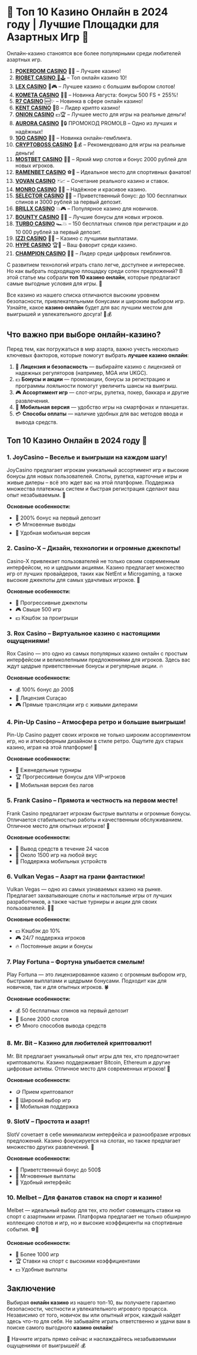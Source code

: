 # 🎰 Топ 10 Казино Онлайн в 2024 году | Лучшие Площадки для Азартных Игр 🎲
Онлайн-казино станоятся все более популярными среди любителей азартных игр. 
1. [**POKERDOM CASINO**](https://4pd-stat.com/click/65c385136bcc63141167f1e3/4450/13807/subaccount) 🎰🔥 – Лучшее казино!
1. [**RIOBET CASINO** 🌟🕹️](https://tracker.rioaffi.com/link?btag=1027246_346134) – Топ онлайн казино 10!
1. [**LEX CASINO**](https://lex-ircp01.com/c71ab4dfb) 🎯🎮 – Лучшее казино с большим выбором слотов!
1. [**KOMETA CASINO**](https://stars-flight.com/s2371995e) 🚀🎁 – Новинка Августа: бонусы 500 FS + 255%!
1. [**R7 CASINO**](https://aristocratic-hall.com/s9f210880) 🆕✨ – Новинка в сфере онлайн казино!
1. [**KENT CASINO**](https://passage-through-deserts.com/de0514c15) 💎₿ – Лидер крипто казино!
1. [**ONION CASINO**](https://obclk001-2d.top/click?offer_id=986&partner_id=10542&landing_id=1798&utm_medium=affiliate&sub_1=oncasino3) 💵🏆 – Лучшее место для игры на реальные деньги!
1. [**AURORA CASINO**](https://10trafic-stat2.com/click/668546566bcc6313411604c7/6766/15114/subaccount?promocode=PROMOLB) 🌌🔒 ПРОМОКОД PROMOLB – Одно из лучших и надёжных!
1. [**1GO CASINO**](https://1go-ircp01.com/ce015f410) 🎉🎲 – Новинка онлайн-гемблинга.
1. [**CRYPTOBOSS CASINO**](https://cryptobossc.online/d847bcfa9) 👑💰 – Рекомендовано для игры на реальные деньги!
1. [**MOSTBET CASINO**](https://ktbtis024ifqfn0mst.com/beQs) 🎡💫 – Яркий мир слотов и бонус 2000 рублей для новых игроков.
1. [**RAMENBET CASINO**](https://get.saltyram.com/ru/registration?apkpop=0&partner=p24970p3296034p5526) ⚽🏅 – Идеальное место для спортивных фанатов!
1. [**VOVAN CASINO**](https://vovan.site/d2375cf9b) 🃏📈 – Сочетание реального казино и ставок.
1. [**MONRO CASINO**](https://mnr-ircp01.com/c3ce72a2c) 🌟💖 – Надёжное и красивое казино.
1. [**SELECTOR CASINO**](https://gosel.pl/SELVK) 🎁🎉 – Приветственный бонус: до 100 бесплатных спинов и 3000 рублей за первый депозит.
1. [**BRILLX CASINO**](https://brillx.pub/BRIVK) 💥🎮 – Популярное казино для новичков.
1. [**BOUNTY CASINO**](https://bounty-casino.de/BOVK) 🎯🎁 – Лучшие бонусы для новых игроков.
1. [**TURBO CASINO**](https://turbo-casino.pro/TURVK) 🏎️💥 – 150 бесплатных спинов при регистрации и до 10 000 рублей за первый депозит.
1. [**IZZI CASINO**](https://izzi-fr03.com/ca7c8a7b7) 💸🔝 – Казино с лучшими выплатами.
1. [**HYPE CASINO**](https://hypekaz.com/dc2f44ad0) 🏆🎉 – Ваш фаворит среди казино.
1. [**CHAMPION CASINO**](https://champcasino.ink/pobeda/doa-hats?p80412p305331p112c) 🥇🎰 – Лидер среди цифровых гемблингов.

С развитием технологий играть стало легче, доступнее и интереснее. Но как выбрать подходящую площадку среди сотен предложений? В этой статье мы собрали **топ 10 казино онлайн**, которые предлагают самые выгодные условия для игры. 🎰

Все казино из нашего списка отличаются высоким уровнем безопасности, привлекательными бонусами и широким выбором игр. Узнайте, какое **казино онлайн** будет для вас лучшим местом для выигрышей и увлекательного досуга! 🎲💰

## Что важно при выборе онлайн-казино?
Перед тем, как погружаться в мир азарта, важно учесть несколько ключевых факторов, которые помогут выбрать **лучшее казино онлайн**:

1. 🎰 **Лицензия и безопасность** — выбирайте казино с лицензией от надежных регуляторов (например, MGA или UKGC).
2. 💵 **Бонусы и акции** — промоакции, бонусы за регистрацию и программы лояльности помогут увеличить шансы на выигрыш.
3. 🎮 **Ассортимент игр** — слот-игры, рулетка, покер, баккара и другие развлечения.
4. 📱 **Мобильная версия** — удобство игры на смартфонах и планшетах.
5. 💳 **Способы оплаты** — наличие удобных для вас методов ввода и вывода средств.

## Топ 10 Казино Онлайн в 2024 году 🎰

### 1. **JoyCasino** – Веселье и выигрыши на каждом шагу!
JoyCasino предлагает игрокам уникальный ассортимент игр и высокие бонусы для новых пользователей. Слоты, рулетка, карточные игры и живые дилеры – всё это ждет вас на этой платформе. Поддержка множества платежных систем и быстрая регистрация сделают ваш опыт незабываемым. 🤑

**Основные особенности:**
- 🎲 200% бонус на первый депозит
- 💳 Мгновенные выводы
- 📱 Удобная мобильная версия

### 2. **Casino-X** – Дизайн, технологии и огромные джекпоты!
Casino-X привлекает пользователей не только своим современным интерфейсом, но и щедрыми акциями. Казино предлагает множество игр от лучших провайдеров, таких как NetEnt и Microgaming, а также высокие джекпоты для самых удачливых игроков. 💸

**Основные особенности:**
- 🎰 Прогрессивные джекпоты
- 🎮 Свыше 500 игр
- 💵 Кэшбэк за проигрыши

### 3. **Rox Casino** – Виртуальное казино с настоящими ощущениями!
Rox Casino — это одно из самых популярных казино онлайн с простым интерфейсом и великолепными предложениями для игроков. Здесь вас ждут щедрые приветственные бонусы и регулярные акции. 🔥

**Основные особенности:**
- 💰 100% бонус до 200$
- 🎲 Лицензия Curaçao
- 🎮 Прямые трансляции игр с живыми дилерами

### 4. **Pin-Up Casino** – Атмосфера ретро и большие выигрыши!
Pin-Up Casino радует своих игроков не только широким ассортиментом игр, но и атмосферным дизайном в стиле ретро. Ощутите дух старых казино, играя на этой платформе! 🎰

**Основные особенности:**
- 🎉 Еженедельные турниры
- 🏆 Прогрессивные бонусы для VIP-игроков
- 📱 Мобильная версия без лагов

### 5. **Frank Casino** – Прямота и честность на первом месте!
Frank Casino предлагает игрокам быстрые выплаты и огромные бонусы. Отличается стабильностью работы и качественным обслуживанием. Отличное место для опытных игроков! 💼

**Основные особенности:**
- 💸 Вывод средств в течение 24 часов
- 🎲 Около 1500 игр на любой вкус
- 📱 Поддержка мобильных устройств

### 6. **Vulkan Vegas** – Азарт на грани фантастики!
Vulkan Vegas — одно из самых узнаваемых казино на рынке. Предлагает захватывающие слоты и настольные игры от лучших разработчиков, а также частые турниры и акции для своих пользователей. 🎰🔥

**Основные особенности:**
- 💵 Кэшбэк до 10%
- 🎮 24/7 поддержка игроков
- 🔥 Постоянные акции и бонусы

### 7. **Play Fortuna** – Фортуна улыбается смелым!
Play Fortuna — это лицензированное казино с огромным выбором игр, быстрыми выплатами и щедрыми бонусами. Подходит как для новичков, так и для опытных игроков. 🍀

**Основные особенности:**
- 💰 50 бесплатных спинов на первый депозит
- 🎰 Более 2000 слотов
- 💳 Много способов вывода средств

### 8. **Mr. Bit** – Казино для любителей криптовалют!
Mr. Bit предлагает уникальный опыт игры для тех, кто предпочитает криптовалюты. Казино поддерживает Bitcoin, Ethereum и другие цифровые активы. Отличное место для современных игроков! 🔗

**Основные особенности:**
- 🪙 Прием криптовалют
- 🎲 Широкий выбор игр
- 📱 Мобильная поддержка

### 9. **SlotV** – Простота и азарт!
SlotV сочетает в себе минимализм интерфейса и разнообразие игровых предложений. Казино фокусируется на слотах, но также предлагает множество других развлечений. 🎰

**Основные особенности:**
- 🎉 Приветственный бонус до 500$
- 💸 Мгновенные выплаты
- 📱 Удобный интерфейс

### 10. **Melbet** – Для фанатов ставок на спорт и казино!
Melbet — идеальный выбор для тех, кто любит совмещать ставки на спорт с азартными играми. Платформа предлагает не только обширную коллекцию слотов и игр, но и высокие коэффициенты на спортивные события. ⚽🎰

**Основные особенности:**
- 🎰 Более 1000 игр
- 🏆 Ставки на спорт с высокими коэффициентами
- 💵 Удобные выплаты

## Заключение
Выбирая **онлайн казино** из нашего топ-10, вы получаете гарантию безопасности, честности и увлекательного игрового процесса. Независимо от того, новичок вы или опытный игрок, каждый найдет здесь что-то для себя. Не забывайте играть ответственно и удачи вам в поиске самого выгодного **казино онлайн**!

🎰 Начните играть прямо сейчас и наслаждайтесь незабываемыми ощущениями от выигрышей! 💰
